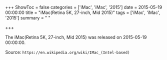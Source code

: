 +++
ShowToc = false
categories = ['iMac', 'iMac', '2015']
date = 2015-05-19 00:00:00
title = "iMac(Retina 5K, 27-inch, Mid 2015)"
tags = ['iMac', 'iMac', '2015']
summary = " "

+++

The iMac(Retina 5K, 27-inch, Mid 2015) was released on 2015-05-19 00:00:00.

Source: `https://en.wikipedia.org/wiki/IMac_(Intel-based)`


